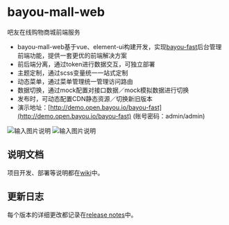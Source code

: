 # bayou-mall-web
吧友在线购物商城前端服务

- bayou-mall-web基于vue、element-ui构建开发，实现[bayou-fast](https://gitee.com/bayouio/bayou-fast)后台管理前端功能，提供一套更优的前端解决方案
- 前后端分离，通过token进行数据交互，可独立部署
- 主题定制，通过scss变量统一一站式定制
- 动态菜单，通过菜单管理统一管理访问路由
- 数据切换，通过mock配置对接口数据／mock模拟数据进行切换
- 发布时，可动态配置CDN静态资源／切换新旧版本
- 演示地址：[http://demo.open.bayou.io/bayou-fast](http://demo.open.bayou.io/bayou-fast) (账号密码：admin/admin)

![输入图片说明](https://images.gitee.com/upload/images/2019/0305/133529_ff15f192_63154.png "01.png")
![输入图片说明](https://images.gitee.com/upload/images/2019/0305/133537_7a1b2d85_63154.png "02.png")


## 说明文档
项目开发、部署等说明都在[wiki](https://github.com/bayouio/bayou-mall-web/wiki)中。


## 更新日志
每个版本的详细更改都记录在[release notes](https://github.com/bayouio/bayou-mall-web/releases)中。
